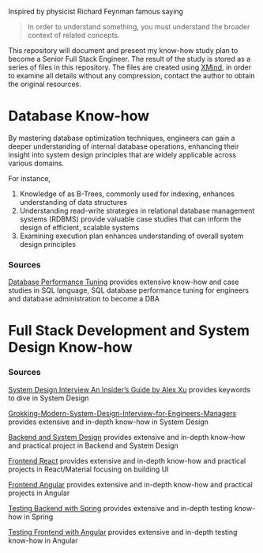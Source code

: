 Inspired by physicist Richard Feynman famous saying 
> In order to understand something, you must understand the broader context of related concepts.

This repository will document and present my know-how study plan to become a Senior Full Stack Engineer. The result of the study is stored as a series of files in this repository. The files are created using [XMind](https://xmind.app/), in order to examine all details without any compression, contact the author to obtain the original resources.

# Database Know-how
By mastering database optimization techniques, engineers can gain a deeper understanding of internal database operations, enhancing their insight into system design principles that are widely applicable across various domains. 

For instance, 

1. Knowledge of as B-Trees, commonly used for indexing, enhances understanding of data structures  
2. Understanding read-write strategies in relational database management systems (RDBMS) provide valuable case studies that can inform the design of efficient, scalable systems
3. Examining execution plan enhances understanding of overall system design principles

### Sources
[Database Performance Tuning](https://wecommit.com.vn/) provides extensive know-how and case studies in SQL language, SQL database performance tuning for engineers and database administration to become a DBA

# Full Stack Development and System Design Know-how
### Sources
[System Design Interview An Insider’s Guide by Alex Xu](https://github.com/Henrywu573/Catalogue/blob/master/System%20Design%20Interview%20An%20Insider%E2%80%99s%20Guide%20by%20Alex%20Xu%20(z-lib.org).pdf) provides keywords to dive in System Design 

[Grokking-Modern-System-Design-Interview-for-Engineers-Managers](https://github.com/anonystick/anonystick/tree/main/Library/system.design/educative.io/Grokking-Modern-System-Design-Interview-for-Engineers-Managers) provides extensive and in-depth know-how in System Design

[Backend and System Design](https://github.com/anonystick/anonystick) provides extensive and in-depth know-how and practical project in Backend and System Design

[Frontend React](https://www.youtube.com/@trungquandev/featured) provides extensive and in-depth know-how and practical projects in React/Material focusing on building UI

[Frontend Angular](https://github.com/angular-vietnam/100-days-of-angular) provides extensive and in-depth know-how and practical projects in Angular

[Testing Backend with Spring](https://rieckpil.de/courses/) provides extensive and in-depth testing know-how in Spring

[Testing Frontend with Angular](https://testing-angular.com/) provides extensive and in-depth testing know-how in Angular
